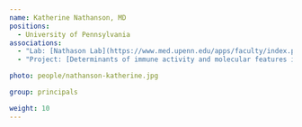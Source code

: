 ```yaml
---
name: Katherine Nathanson, MD
positions:
  - University of Pennsylvania
associations:
  - "Lab: [Nathason Lab](https://www.med.upenn.edu/apps/faculty/index.php/g275/p9542)"
  - "Project: [Determinants of immune activity and molecular features in BRCA1/2 mutation carriers](projects#determinants-of-immune-activity-and-molecular-features-in-brca1-2-mutation-carriers)"

photo: people/nathanson-katherine.jpg

group: principals

weight: 10
---
```

